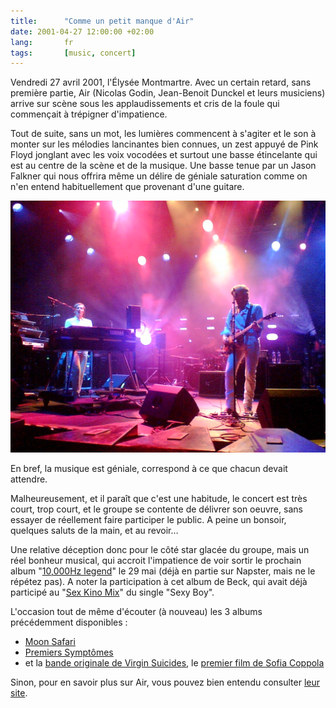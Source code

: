 ```yaml
---
title:      "Comme un petit manque d'Air"
date: 2001-04-27 12:00:00 +02:00
lang:       fr
tags:       [music, concert]
---
```


Vendredi 27 avril 2001, l'Élysée Montmartre. Avec un certain retard, sans première partie, Air (Nicolas Godin, Jean-Benoit Dunckel et leurs musiciens) arrive sur scène sous les applaudissements et cris de la foule qui commençait à trépigner d'impatience.

Tout de suite, sans un mot, les lumières commencent à s'agiter et le son à monter sur les mélodies lancinantes bien connues, un zest appuyé de Pink Floyd jonglant avec les voix vocodées et surtout une basse étincelante qui est au centre de la scène et de la musique. Une basse tenue par un Jason Falkner qui nous offrira même un délire de géniale saturation comme on n'en entend habituellement que provenant d'une guitare.

![](air-en-concert.jpg)

En bref, la musique est géniale, correspond à ce que chacun devait attendre.

Malheureusement, et il paraît que c'est une habitude, le concert est très court, trop court, et le groupe se contente de délivrer son oeuvre, sans essayer de réellement faire participer le public. A peine un bonsoir, quelques saluts de la main, et au revoir…

Une relative déception donc pour le côté star glacée du groupe, mais un réel bonheur musical, qui accroit l'impatience de voir sortir le prochain album "[10,000Hz legend](http://amzn.to/2q9NaR9)" le 29 mai (déjà en partie sur Napster, mais ne le répétez pas). A noter la participation à cet album de Beck, qui avait déjà participé au "[Sex Kino Mix](http://source.astralwerks.com/ram/air_beck.ram)" du single "Sexy Boy".

L'occasion tout de même d'écouter (à nouveau) les 3 albums précédemment disponibles :

- [Moon Safari](http://amzn.to/2pdrpRt)
- [Premiers Symptômes](http://amzn.to/2pdJgI1)
- et la [bande originale de Virgin Suicides](http://amzn.to/2ormrDf), le [premier film de Sofia Coppola](http://amzn.to/2q9YbBX)

Sinon, pour en savoir plus sur Air, vous pouvez bien entendu consulter [leur site](http://www.aircheology.com/).

